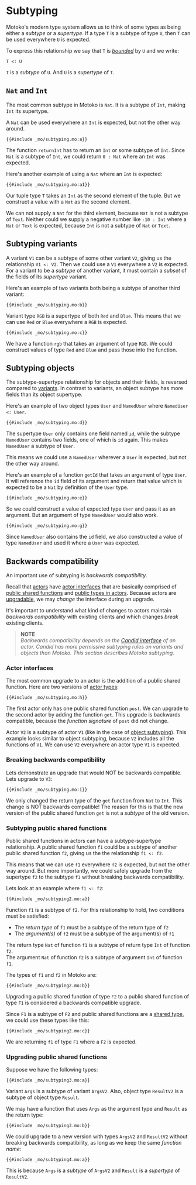 # Subtyping
Motoko's modern type system allows us to think of some types as being either a *subtype* or a *supertype*. If a type `T` is a subtype of type `U`, then `T` can be used everywhere `U` is expected. 

To express this relationship we say that `T` is [*bounded*](/advanced-types/type-bounds.html) by `U` and we write:
```motoko
T <: U
```
`T` is a *subtype* of `U`. And `U` is a *supertype* of `T`.

## `Nat` and `Int`
The most common subtype in Motoko is `Nat`. It is a subtype of `Int`, making `Int` its supertype. 

A `Nat` can be used everywhere an `Int` is expected, but not the other way around.
```motoko
{{#include _mo/subtyping.mo:a}}
```

The function `returnInt` has to return an `Int` or some subtype of `Int`. Since `Nat` is a subtype of `Int`, we could return `0 : Nat` where an `Int` was expected. 

Here's another example of using a `Nat` where an `Int` is expected: 
```motoko
{{#include _mo/subtyping.mo:a1}}
```

Our tuple type `T` takes an `Int` as the second element of the tuple. But we construct a value with a `Nat` as the second element. 

We can not supply a `Nat` for the third element, because `Nat` is not a subtype of `Text`. Neither could we supply a negative number like `-10 : Int` where a `Nat` or `Text` is expected, because `Int` is not a subtype of `Nat` or `Text`. 

## Subtyping variants
A variant `V1` can be a subtype of some other variant `V2`, giving us the relationship `V1 <: V2`. Then we could use a `V1` everywhere a `V2` is expected. For a variant to be a *subtype* of another variant, it must contain a *subset* of the fields of its *supertype* variant. 

Here's an example of two variants both being a subtype of another third variant:
```motoko
{{#include _mo/subtyping.mo:b}}
```

Variant type `RGB` is a supertype of both `Red` and `Blue`. This means that we can use `Red` or `Blue` everywhere a `RGB` is expected. 
```motoko
{{#include _mo/subtyping.mo:c}}
```

We have a function `rgb` that takes an argument of type `RGB`. We could construct values of type `Red` and `Blue` and pass those into the function.

## Subtyping objects
The subtype-supertype relationship for objects and their fields, is reversed compared to [variants](#subtyping-variants). In contrast to variants, an object subtype has more fields than its object supertype.  

Here's an example of two object types `User` and `NamedUser` where `NamedUser <: User`.
```motoko
{{#include _mo/subtyping.mo:d}}
```
The supertype `User` only contains one field named `id`, while the subtype `NamedUser` contains two fields, one of which is `id` again. This makes `NamedUser` a subtype of `User`.

This means we could use a `NamedUser` wherever a `User` is expected, but not the other way around. 

Here's an example of a function `getId` that takes an argument of type `User`. It will reference the `id` field of its argument and return that value which is expected to be a `Nat` by definition of the `User` type. 
```motoko
{{#include _mo/subtyping.mo:e}}
```

So we could construct a value of expected type `User` and pass it as an argument. But an argument of type `NamedUser` would also work.   
```motoko
{{#include _mo/subtyping.mo:g}}
```

Since `NamedUser` also contains the `id` field, we also constructed a value of type `NamedUser` and used it where a `User` was expected. 

## Backwards compatibility
An important use of subtyping is *backwards compatibility*. 

Recall that [actors](/internet-computer-programming-concepts/actors.html) have [actor interfaces](/internet-computer-programming-concepts/async-data/candid.html#actor-interfaces) that are basically comprised of [public shared functions](/internet-computer-programming-concepts/actors.html#public-shared-functions-in-actors) and [public types in actors](/internet-computer-programming-concepts/async-data/candid.html#actor-interfaces). Because actors are [upgradable](/internet-computer-programming-concepts/basic-memory-persistence/upgrades.html), we may *change* the interface during an upgrade.

It's important to understand what kind of changes to actors maintain *backwards compatibility* with existing clients and which changes *break* existing clients. 

> **NOTE**  
> *Backwards compatibility depends on the [Candid interface](/internet-computer-programming-concepts/async-data/candid.html#actor-interfaces) of an actor. Candid has more permissive subtyping rules on variants and objects than Motoko. This section describes Motoko subtyping.*

### Actor interfaces
The most common upgrade to an actor is the addition of a public shared function. Here are two versions of [actor types](/internet-computer-programming-concepts/actors.html#actor-type): 
```motoko
{{#include _mo/subtyping.mo:h}}
```

The first actor only has one public shared function `post`. We can upgrade to the second actor by adding the function `get`. This upgrade is backwards compatible, because the *function signature* of `post` did not change. 

Actor `V2` is a subtype of actor `V1` (like in the case of [object subtyping](/advanced-types/subtyping.html#subtyping-objects)). This example looks similar to object subtyping, because `V2` includes all the functions of `V1`. We can use `V2` everywhere an actor type `V1` is expected.

### Breaking backwards compatibility
Lets demonstrate an upgrade that would NOT be backwards compatible. Lets upgrade to `V3`:
```motoko
{{#include _mo/subtyping.mo:i}}
```

We only changed the return type of the `get` function from `Nat` to `Int`. This change is NOT backwards compatible! The reason for this is that the new version of the public shared function `get` is not a *subtype* of the old version.  

### Subtyping public shared functions
Public shared functions in actors can have a subtype-supertype relationship. A public shared function `f1` could be a subtype of another public shared function `f2`, giving us the the relationship `f1 <: f2`.

This means that we can use `f1` everywhere `f2` is expected, but not the other way around. But more importantly, we could safely upgrade from the supertype `f2` to the subtype `f1` without breaking backwards compatibility. 

Lets look at an example where `f1 <: f2`:
```motoko
{{#include _mo/subtyping2.mo:a}}
```

Function `f1` is a subtype of `f2`. For this relationship to hold, two conditions must be satisfied:
- The *return type* of `f1` must be a subtype of the return type of `f2`
- The *argument(s)* of `f2` must be a subtype of the argument(s) of `f1`

The return type `Nat` of function `f1` is a subtype of return type `Int` of function `f2`.   
The argument `Nat` of function `f2` is a subtype of argument `Int` of function `f1`.

The types of `f1` and `f2` in Motoko are:
```motoko
{{#include _mo/subtyping2.mo:b}}
```

Upgrading a public shared function of type `F2` to a public shared function of type `F1` is considered a backwards compatible upgrade.

Since `F1` is a subtype of `F2` and public shared functions are a [shared type](/internet-computer-programming-concepts/async-data/shared-types.html), we could use these types like this:
```motoko
{{#include _mo/subtyping2.mo:c}}
```

We are returning `f1` of type `F1` where a `F2` is expected. 

### Upgrading public shared functions
Suppose we have the following types:
```motoko
{{#include _mo/subtyping3.mo:a}}
```

Variant `Args` is a subtype of variant `ArgsV2`. Also, object type `ResultV2` is a subtype of object type `Result`.

We may have a function that uses `Args` as the argument type and `Result` as the return type:
```motoko
{{#include _mo/subtyping3.mo:b}}
```

We could upgrade to a new version with types `ArgsV2` and `ResultV2` without breaking backwards compatibility, as long as we keep the same *function name*:
```motoko
{{#include _mo/subtyping4.mo:a}}
```

This is because `Args` is a *subtype* of `ArgsV2` and `Result` is a *supertype* of `ResultV2`.  
